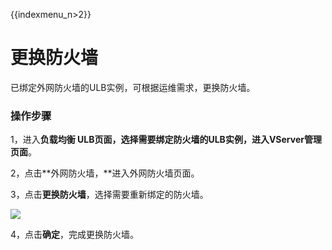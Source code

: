 {{indexmenu_n>2}}

# 更换防火墙

已绑定外网防火墙的ULB实例，可根据运维需求，更换防火墙。

### 操作步骤

1，进入**负载均衡 ULB页面，**选择需要绑定防火墙的ULB实例，进入**VServer管理页面**。

2，点击**外网防火墙，**进入外网防火墙页面。

3，点击**更换防火墙**，选择需要重新绑定的防火墙。

![](../../../.gitbook/assets/image%20%2831%29.png)

4，点击**确定**，完成更换防火墙。 



